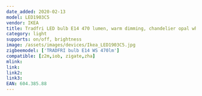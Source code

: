 ```yaml
---
date_added: 2020-02-13
model: LED1903C5
vendor: IKEA
title: Tradfri LED bulb E14 470 lumen, warm dimming, chandelier opal white
category: light
supports: on/off, brightness
image: /assets/images/devices/Ikea_LED1903C5.jpg
zigbeemodel: ['TRADFRI bulb E14 WS 470lm']
compatible: [z2m,iob, zigate,zha]
mlink: 
link: 
link2: 
link3: 
EAN: 604.385.88
---
```

